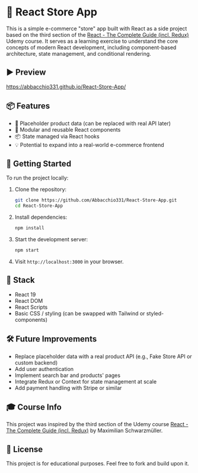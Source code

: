 # 🛒 React Store App

This is a simple e-commerce "store" app built with React as a side project based on the third section of the [React - The Complete Guide (incl. Redux)](https://www.udemy.com/course/react-the-complete-guide-incl-redux/) Udemy course. It serves as a learning exercise to understand the core concepts of modern React development, including component-based architecture, state management, and conditional rendering.

## ▶️ Preview
https://abbacchio331.github.io/React-Store-App/

## 📦 Features

- 🧱 Placeholder product data (can be replaced with real API later)
- 📄 Modular and reusable React components
- 📦 State managed via React hooks
- 💡 Potential to expand into a real-world e-commerce frontend

## 🚀 Getting Started

To run the project locally:

1. Clone the repository:
   ```bash
   git clone https://github.com/Abbacchio331/React-Store-App.git
   cd React-Store-App
   ````

2. Install dependencies:

   ```bash
   npm install
   ```

3. Start the development server:

   ```bash
   npm start
   ```

4. Visit `http://localhost:3000` in your browser.

## 🧱 Stack

* React 19
* React DOM
* React Scripts
* Basic CSS / styling (can be swapped with Tailwind or styled-components)

## 🛠️ Future Improvements

* Replace placeholder data with a real product API (e.g., Fake Store API or custom backend)
* Add user authentication
* Implement search bar and products' pages
* Integrate Redux or Context for state management at scale
* Add payment handling with Stripe or similar

## 🎓 Course Info

This project was inspired by the third section of the Udemy course [React - The Complete Guide (incl. Redux)](https://www.udemy.com/course/react-the-complete-guide-incl-redux/) by Maximilian Schwarzmüller.

## 📄 License

This project is for educational purposes. Feel free to fork and build upon it.
